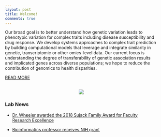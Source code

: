 ```yaml
---
layout: post
title: Welcome!
comments: true
---
```


Our broad goal is to better understand how genetic variation leads to phenotypic variation for complex traits including disease susceptibility and drug response. 
We develop systems approaches to complex trait prediction by building computational models that leverage and integrate similarity in genetic, transcriptomic or other omics-level data. 
Our current focus is understanding the degree of transferability of genetic association results and implicated genes across diverse populations; we hope to reduce the contribution of genomics to health disparities.

<a href="{{ site.baseurl }}/research">READ MORE</a>
<br>
<br>
<figure>
    <center><img src="{{ site.baseurl }}/images/lab_photos5.jpg" /></center>
</figure>

### Lab News
- [Dr. Wheeler awarded the 2018 Sujack Family Award for Faculty Research Excellence](https://www.luc.edu/cas/thesujackawards/2018sujackawards/)

- [Bioinformatics professor receives NIH grant](https://luc.edu/bioinformatics/homenews/drwheelerresearchgrant.shtml)
